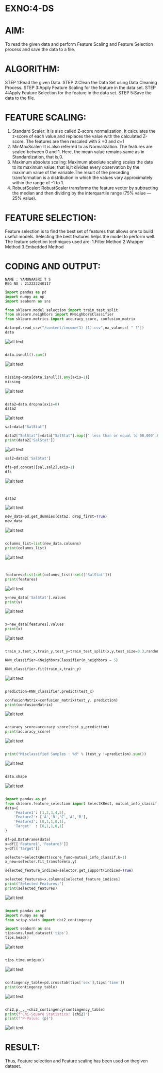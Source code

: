 # EXNO:4-DS
# AIM:
To read the given data and perform Feature Scaling and Feature Selection process and save the
data to a file.

# ALGORITHM:
STEP 1:Read the given Data.
STEP 2:Clean the Data Set using Data Cleaning Process.
STEP 3:Apply Feature Scaling for the feature in the data set.
STEP 4:Apply Feature Selection for the feature in the data set.
STEP 5:Save the data to the file.

# FEATURE SCALING:
1. Standard Scaler: It is also called Z-score normalization. It calculates the z-score of each value and replaces the value with the calculated Z-score. The features are then rescaled with x̄ =0 and σ=1
2. MinMaxScaler: It is also referred to as Normalization. The features are scaled between 0 and 1. Here, the mean value remains same as in Standardization, that is,0.
3. Maximum absolute scaling: Maximum absolute scaling scales the data to its maximum value; that is,it divides every observation by the maximum value of the variable.The result of the preceding transformation is a distribution in which the values vary approximately within the range of -1 to 1.
4. RobustScaler: RobustScaler transforms the feature vector by subtracting the median and then dividing by the interquartile range (75% value — 25% value).

# FEATURE SELECTION:
Feature selection is to find the best set of features that allows one to build useful models. Selecting the best features helps the model to perform well.
The feature selection techniques used are:
1.Filter Method
2.Wrapper Method
3.Embedded Method

# CODING AND OUTPUT:
```
NAME : YAMUNAASRI T S
REG NO : 212222240117
```
```python
import pandas as pd
import numpy as np
import seaborn as sns

from sklearn.model_selection import train_test_split
from sklearn.neighbors import KNeighborsClassifier
from sklearn.metrics import accuracy_score, confusion_matrix

data=pd.read_csv("/content/income(1) (1).csv",na_values=[ " ?"])
data
```
![alt text](image.png)
```python

data.isnull().sum()
```
![alt text](image-1.png)
```python

missing=data[data.isnull().any(axis=1)]
missing
```
![alt text](image-2.png)
```python

data2=data.dropna(axis=0)
data2
```
![alt text](image-3.png)
```python
sal=data["SalStat"]

data2["SalStat"]=data["SalStat"].map({' less than or equal to 50,000':0,' greater than 50,000':1})
print(data2['SalStat'])
```
![alt text](image-4.png)
```python
sal2=data2['SalStat']

dfs=pd.concat([sal,sal2],axis=1)
dfs
```
![alt text](image-5.png)
```python


data2
```
![alt text](image-6.png)
```python
new_data=pd.get_dummies(data2, drop_first=True)
new_data
```
![alt text](image-7.png)
```python

columns_list=list(new_data.columns)
print(columns_list)
```
![alt text](image-8.png)
```python


features=list(set(columns_list)-set(['SalStat']))
print(features)
```
![alt text](image-9.png)
```python
y=new_data['SalStat'].values
print(y)
```
![alt text](image-10.png)
```python

x=new_data[features].values
print(x)
```
![alt text](image-11.png)
```python

train_x,test_x,train_y,test_y=train_test_split(x,y,test_size=0.3,random_state=0)

KNN_classifier=KNeighborsClassifier(n_neighbors = 5)

KNN_classifier.fit(train_x,train_y)
```
![alt text](image-12.png)
```python

prediction=KNN_classifier.predict(test_x)

confusionMatrix=confusion_matrix(test_y, prediction)
print(confusionMatrix)
```
![alt text](image-13.png)
```python

accuracy_score=accuracy_score(test_y,prediction)
print(accuracy_score)
```
![alt text](image-14.png)
```python

print("Misclassified Samples : %d" % (test_y !=prediction).sum())
```
![alt text](image-15.png)
```python

data.shape
```
![alt text](image-16.png)
```python

import pandas as pd
from sklearn.feature_selection import SelectKBest, mutual_info_classif, f_classif
data={
    'Feature1': [1,2,3,4,5],
    'Feature2': ['A','B','C','A','B'],
    'Feature3': [0,1,1,0,1],
    'Target'  : [0,1,1,0,1]
}

df=pd.DataFrame(data)
x=df[['Feature1','Feature3']]
y=df[['Target']]

selector=SelectKBest(score_func=mutual_info_classif,k=1)
x_new=selector.fit_transform(x,y)

selected_feature_indices=selector.get_support(indices=True)

selected_features=x.columns[selected_feature_indices]
print("Selected Features:")
print(selected_features)
```
![alt text](image-17.png)
```python

import pandas as pd
import numpy as np
from scipy.stats import chi2_contingency

import seaborn as sns
tips=sns.load_dataset('tips')
tips.head()
```
![alt text](image-18.png)
```python

tips.time.unique()
```
![alt text](image-19.png)
```python

contingency_table=pd.crosstab(tips['sex'],tips['time'])
print(contingency_table)
```
![alt text](image-20.png)
```python

chi2,p,_,_=chi2_contingency(contingency_table)
print(f"Chi-Square Statistics: {chi2}")
print(f"P-Value: {p}")
```
![alt text](image-21.png)
# RESULT:
Thus, Feature selection and Feature scaling has been used on thegiven dataset.
